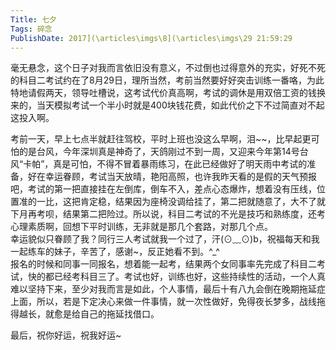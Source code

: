 ```yaml
---
Title: 七夕 
Tags: 碎念 
PublishDate: 2017](\articles\imgs\8](\articles\imgs\29 21:59:29 
---
```


毫无悬念，这个日子对我而言依旧没有意义，不过倒也过得意外的充实，好死不死的科目二考试约在了8月29日，理所当然，考前当然要好好突击训练一番咯，为此特地请假两天，领导吐槽说，这考试代价真高啊，考试的调休是用双倍工资的钱换来的，当天模拟考试一个半小时就是400块钱花费，如此代价之下不过简直对不起这投入啊。

考前一天，早上七点半就赶往驾校，平时上班也没这么早啊，泪~~，比早起更可怕的是台风，今年深圳真是神奇了，天鸽刚过不到一周，又迎来今年第14号台风“卡帕”，真是可怕，不得不冒着暴雨练习，在此已经做好了明天雨中考试的准备，好在幸运眷顾，考试当天放晴，艳阳高照，也许我昨天看的是假的天气预报吧，考试的第一把直接挂在左倒库，倒车不入，差点心态爆炸，想着没有压线，位置准的一比，这把肯定稳，结果因为座椅没调给挂了，第二把就随意了，大不了就下月再考呗，结果第二把险过。所以说，科目二考试的不光是技巧和熟练度，还考心理素质啊，回想下平时训练，无非就是那几个套路，对那几个点。  
幸运貌似只眷顾了我？同行三人考试就我一个过了，汗(⊙﹏⊙)b，祝福每天和我一起练车的妹子，辛苦了，感谢~，反正她看不到。^_^  
报名的时候和同事一同报名，想着能一起考，结果两个女同事率先完成了科目二考试，快的都已经考科目三了。考试也好，训练也好，这些持续性的活动，一个人真难以坚持下来，至少对我而言是如此，个人事情，最后十有八九会倒在晚期拖延症上面，所以，若是下定决心来做一件事情，就一次性做好，免得夜长梦多，战线拖得越长，就愈是给自己的拖延找借口。  

最后，祝你好运，祝我好运~
    